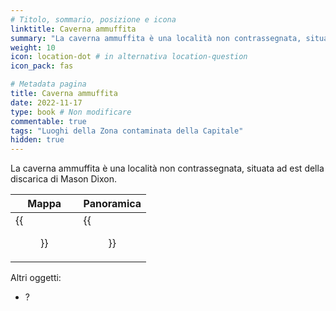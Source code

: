 ```yaml
---
# Titolo, sommario, posizione e icona
linktitle: Caverna ammuffita
summary: "La caverna ammuffita è una località non contrassegnata, situata ad est della discarica di Mason Dixon."
weight: 10
icon: location-dot # in alternativa location-question
icon_pack: fas

# Metadata pagina
title: Caverna ammuffita
date: 2022-11-17
type: book # Non modificare
commentable: true
tags: "Luoghi della Zona contaminata della Capitale"
hidden: true
---
```




La caverna ammuffita è una località non contrassegnata, situata ad est della discarica di Mason Dixon.

| Mappa                                     | Panoramica                            |
| ----------------------------------------- | ------------------------------------- |
| {{<figure src="Musty_caverns_loc.webp">}} | {{<figure src="Musty_caverns.webp">}} |



Altri oggetti:
- ?


